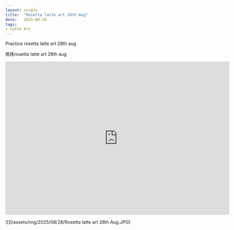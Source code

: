 ```yaml
---
layout: single
title:  "Rosetta latte art 28th Aug"
date:   2025-08-28
tags:
- Latte Art
---
```


Practice rosetta latte art 28th aug

练练rosetta latte art 28th aug

<div class="embed-container">
  <iframe
      src="https://www.youtube.com/embed/p2jA_89_gW4"
      width="700"
      height="480"
      frameborder="0"
      allowfullscreen="true">
  </iframe>
</div>

![](/assets/img/2025/08/28/Rosetta latte art 28th Aug.JPG)
